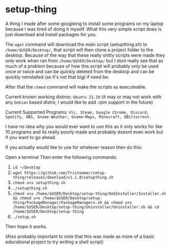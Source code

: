 # setup-thing
A thing I made after some googleing to install some programs on my laptop because I was tired of doing it myself. What this very simple script does is just download and install packages for you.

The ```wget``` command will download the main script (setupthing.sh) to ```/home/$USER/Desktop/```, that script will then clone a project folder to the desktop. Because of the way that these really shitty scripts were made they only work when ran from ```/home/$USER/Desktop/``` but I dont really see that as much of a problem because of how this script will probably only be used once or twice and can be quickly deleted from the desktop and can be quickly reinstalled (as it's not that big) if need be.

After that the ```chmod``` command will make the scripts as executeable.

Current known working distros: ```Ubuntu 21.10``` (it may or may not work with any ```Debian``` based distro, I would like to add .rpm support in the future)

Current Supported Programs: ```Vlc, Steam, Google Chrome, Discord, Spotify, OBS, Gnome-Weather, Gnome-Maps, Minecraft, QBittorrent.```

I have no idea why you would ever want to use this as it only works for like 10 programs and its really poorly made and probably doesnt even work but if you want to go ahead.

If you actually would like to use for whatever reason then do this:

Open a terminal
Then enter the following commands: 

1. ```cd ~/Desktop```
2. ```wget https://github.com/Tristeamer/setup-thing/releases/download/v1.1.0/setupthing.sh```
3. ```chmod u+x setupthing.sh```
4. ```./setupthing.sh```
5. ```chmod u+x /home/$USER/Desktop/setup-thing/DebInstaller/Installer.sh && chmod u+x /home/$USER/Desktop/setup-thing/PackageManager/PackageManagers.sh && chmod u+x /home/$USER/Desktop/setup-thing/Uninstaller/Uninstaller.sh && cd /home/$USER/Desktop/setup-thing```
6. ```./setup.sh```

Then hope it works.






(Also probably important to note that this was made as more of a basic educational project to try writing a shell script)
